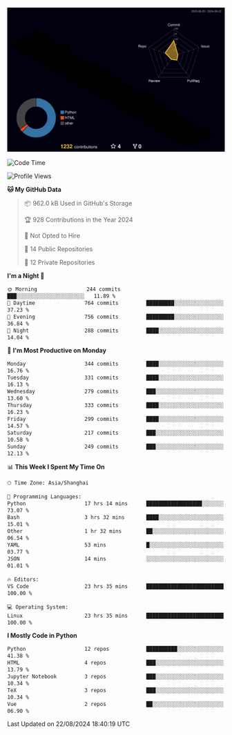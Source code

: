 <!--![](https://raw.githubusercontent.com/BorisYang326/BorisYang326/output/github-contribution-grid-snake-dark.svg) -->
![](./profile-3d-contrib/profile-night-rainbow.svg)
<!--START_SECTION:waka-->
![Code Time](http://img.shields.io/badge/Code%20Time-386%20hrs%2044%20mins-blue)

![Profile Views](http://img.shields.io/badge/Profile%20Views-0-blue)

**🐱 My GitHub Data** 

> 📦 962.0 kB Used in GitHub's Storage 
 > 
> 🏆 928 Contributions in the Year 2024
 > 
> 🚫 Not Opted to Hire
 > 
> 📜 14 Public Repositories 
 > 
> 🔑 12 Private Repositories 
 > 
**I'm a Night 🦉** 

```text
🌞 Morning                244 commits         ███░░░░░░░░░░░░░░░░░░░░░░   11.89 % 
🌆 Daytime                764 commits         █████████░░░░░░░░░░░░░░░░   37.23 % 
🌃 Evening                756 commits         █████████░░░░░░░░░░░░░░░░   36.84 % 
🌙 Night                  288 commits         ████░░░░░░░░░░░░░░░░░░░░░   14.04 % 
```
📅 **I'm Most Productive on Monday** 

```text
Monday                   344 commits         ████░░░░░░░░░░░░░░░░░░░░░   16.76 % 
Tuesday                  331 commits         ████░░░░░░░░░░░░░░░░░░░░░   16.13 % 
Wednesday                279 commits         ███░░░░░░░░░░░░░░░░░░░░░░   13.60 % 
Thursday                 333 commits         ████░░░░░░░░░░░░░░░░░░░░░   16.23 % 
Friday                   299 commits         ████░░░░░░░░░░░░░░░░░░░░░   14.57 % 
Saturday                 217 commits         ███░░░░░░░░░░░░░░░░░░░░░░   10.58 % 
Sunday                   249 commits         ███░░░░░░░░░░░░░░░░░░░░░░   12.13 % 
```


📊 **This Week I Spent My Time On** 

```text
🕑︎ Time Zone: Asia/Shanghai

💬 Programming Languages: 
Python                   17 hrs 14 mins      ██████████████████░░░░░░░   73.07 % 
Bash                     3 hrs 32 mins       ████░░░░░░░░░░░░░░░░░░░░░   15.01 % 
Other                    1 hr 32 mins        ██░░░░░░░░░░░░░░░░░░░░░░░   06.54 % 
YAML                     53 mins             █░░░░░░░░░░░░░░░░░░░░░░░░   03.77 % 
JSON                     14 mins             ░░░░░░░░░░░░░░░░░░░░░░░░░   01.01 % 

🔥 Editors: 
VS Code                  23 hrs 35 mins      █████████████████████████   100.00 % 

💻 Operating System: 
Linux                    23 hrs 35 mins      █████████████████████████   100.00 % 
```

**I Mostly Code in Python** 

```text
Python                   12 repos            ██████████░░░░░░░░░░░░░░░   41.38 % 
HTML                     4 repos             ███░░░░░░░░░░░░░░░░░░░░░░   13.79 % 
Jupyter Notebook         3 repos             ███░░░░░░░░░░░░░░░░░░░░░░   10.34 % 
TeX                      3 repos             ███░░░░░░░░░░░░░░░░░░░░░░   10.34 % 
Vue                      2 repos             ██░░░░░░░░░░░░░░░░░░░░░░░   06.90 % 
```




 Last Updated on 22/08/2024 18:40:19 UTC
<!--END_SECTION:waka-->
